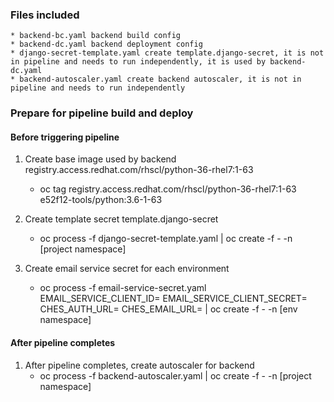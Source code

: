 ### Files included  

    * backend-bc.yaml backend build config
    * backend-dc.yaml backend deployment config
    * django-secret-template.yaml create template.django-secret, it is not in pipeline and needs to run independently, it is used by backend-dc.yaml
    * backend-autoscaler.yaml create backend autoscaler, it is not in pipeline and needs to run independently

### Prepare for pipeline build and deploy  

#### Before triggering pipeline

1. Create base image used by backend registry.access.redhat.com/rhscl/python-36-rhel7:1-63
    * oc tag registry.access.redhat.com/rhscl/python-36-rhel7:1-63 e52f12-tools/python:3.6-1-63

2. Create template secret template.django-secret
    * oc process -f django-secret-template.yaml | oc create -f - -n [project namespace]

3. Create email service secret for each environment
    * oc process -f email-service-secret.yaml EMAIL_SERVICE_CLIENT_ID= EMAIL_SERVICE_CLIENT_SECRET= CHES_AUTH_URL= CHES_EMAIL_URL= | oc create -f - -n [env namespace]

#### After pipeline completes

1. After pipeline completes, create autoscaler for backend
    * oc process -f backend-autoscaler.yaml | oc create -f - -n [project namespace]

